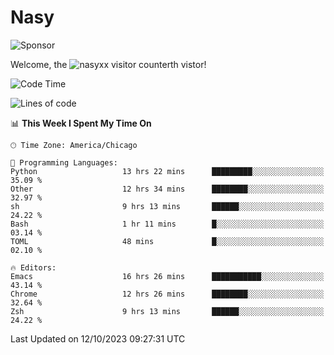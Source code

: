# Nasy

<!--
<p align="center">
<img height="200" src="https://github-readme-stats.vercel.app/api?username=nasyxx&count_private=true&show_icons=true&theme=dracula&include_all_commits=true"/>
<img height="200" src="https://github-readme-stats.vercel.app/api/top-langs/?username=nasyxx&theme=dracula&hide=html,jupyter+notebook&count_private=true&show_icons=true"/>
</p>

  
----------------
-->

![Sponsor](https://img.shields.io/static/v1.svg?label=Sponsor&message=%E2%9D%A4&logo=GitHub&style=flat&color=pink)
 
Welcome, the ![nasyxx visitor counter](https://count.getloli.com/get/@nasyxx?theme=rule34)th vistor!
 
<!--START_SECTION:waka-->
![Code Time](http://img.shields.io/badge/Code%20Time-3%2C793%20hrs%2033%20mins-blue)

![Lines of code](https://img.shields.io/badge/From%20Hello%20World%20I%27ve%20Written-6.3%20million%20lines%20of%20code-blue)

📊 **This Week I Spent My Time On** 

```text
🕑︎ Time Zone: America/Chicago

💬 Programming Languages: 
Python                   13 hrs 22 mins      █████████░░░░░░░░░░░░░░░░   35.09 % 
Other                    12 hrs 34 mins      ████████░░░░░░░░░░░░░░░░░   32.97 % 
sh                       9 hrs 13 mins       ██████░░░░░░░░░░░░░░░░░░░   24.22 % 
Bash                     1 hr 11 mins        █░░░░░░░░░░░░░░░░░░░░░░░░   03.14 % 
TOML                     48 mins             █░░░░░░░░░░░░░░░░░░░░░░░░   02.10 % 

🔥 Editors: 
Emacs                    16 hrs 26 mins      ███████████░░░░░░░░░░░░░░   43.14 % 
Chrome                   12 hrs 26 mins      ████████░░░░░░░░░░░░░░░░░   32.64 % 
Zsh                      9 hrs 13 mins       ██████░░░░░░░░░░░░░░░░░░░   24.22 % 
```


 Last Updated on 12/10/2023 09:27:31 UTC
<!--END_SECTION:waka-->

<!-- ![visitors](https://visitor-badge.laobi.icu/badge?page_id=nasyxx.nasyxx) -->
